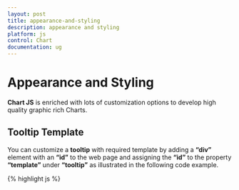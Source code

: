 ```yaml
---
layout: post
title: appearance-and-styling
description: appearance and styling
platform: js
control: Chart
documentation: ug
---
```


# Appearance and Styling

**Chart JS** is enriched with lots of customization options to develop high quality graphic rich Charts.

## Tooltip Template

You can customize a **tooltip** with required template by adding a **“div”** element with an **“id”** to the web page and assigning the **“id”** to the property **“template”** under **“tooltip”** as illustrated in the following code example.

{% highlight js %}

<div id="Tooltip" style="display: none;">
<div id="icon">
       <div id="grain"></div>
</div>
        <div id="value">
            <div>
            <div id="efpercentage">#point.x#</div>
                <div id="ef">#point.y#</div>
             </div>
        </div>

    </div>

<style class="cssStyles">
        .tooltipDiv {
            background-color:#C1272D !important;        
            color: white;
width:100px;
        }
        #Tooltip >div:first-child {
            float: left;
        }
        #Tooltip #value {
            float: right;
            height: 50px;
            width: 50px;
            background-color:#C1272D
        }
        #Tooltip #value >div {
            margin: 3px 5px 5px 5px;

        }
        #Tooltip #efpercentage {
            font-size: 12px;
            font-family: segoe ui;
            color:#E7C554;
font-weight: bold;
        }
         #Tooltip #ef {
             font-size: 20px;
             font-family: segoe ui;
font-weight: bold;

        }
        #grain {
            background-image: url("../images/chart/grain.png");
            height: 50px;
            width: 50px;
            background-repeat: no-repeat;
        }
    </style>

<script type="text/javascript" language="javascript">
**[JS]**

         $(function () {
             $("#container").ejChart(
                       {
                           series: [{
                               points: [{ x: 2002, y: 1.61 }, { x: 2003, y: 2.34 },
                               { x: 2004, y: 2.16 }, { x: 2005, y: 2.10 }, { x: 2006, 				y: 1.81 }, { x: 2007, y: 2.05 }, { x: 2008, y: 2.50 },
                               { x: 2009, y: 2.22 }, { x: 2010, y: 2.21 }, { x: 2011, 				y: 2.00 }, { x: 2012, y: 2.27 }],
                            name: 'India', 
tooltip :
{
					visible:true, 
template: 'Tooltip'
}
                           }

                           ]
                       });
         });


    </script>


{% endhighlight %}



{% include image.html url="\js\Chart\concepts-and-features\appearance-and-styling_images\appearance-and-styling_img1.png" Caption="Chart with Customized ToolTip"%}

## Label Template

You customize a **data label** with required template by adding a **“div”** element with an **“id”** to the web page and assigning the **“id”** to the property **“template”** under **“dataLabel”** as illustrated in the following code example.

{% highlight js %}

<div id="template">
        <div id="left">
            <img src="../images/chart/icon_investments.png"/>
        </div>
        <div id="right">
            <div id="point">#point.y#%</div>
        </div>
    </div>

    <style>
        #point {
            font-family: segoe ui;
            font-size: 16px;
            color: black;
        }
        #left, #right {
            float: left;   
        }
        img {
            height: 25px;
            width: 30px;
        }
        #left{
            background-color: #8CC640;   
        }
        #right{
            background-color: #C3C3C3; 
            height: 30px;
            border-style:solid;
            border-color:#8CC640;
            border-width: 1px;				
        }
        #template {
            display:none;
        }
    </style>

**[JS]**

    <script type="text/javascript" language="javascript">
        $(function () {
            $("#container").ejChart(
                {
                    series: [{
                        	points: [{ x: 2005, y: 28.1, { x: 2006, y: 29.2 }, { x: 				2007,y: 33.9 },{ x: 2008, y: 36 }, { x: 2009, y: 32.4 }, { 				x: 2010, y: 32 },{ x: 2011, y: 32.8,],name: 'India',  					marker: { 
					dataLabel: { 
						visible:true, 										template:'template'}}, 
						fill: '#8CC640' 
                    			},
                        //....

                    ]
                });
        });
        </script>


{% endhighlight %}



{% include image.html url="\js\Chart\concepts-and-features\appearance-and-styling_images\appearance-and-styling_img2.png" Caption="Chart with Customized Label"%}

## Label Formatting

### Numerical Axis

By default, the label texts are automatically determined based on the axis data points and the generated intervals. You can make the Chart readable and understandable by formatting axes labels. For example, add "$" prefix when values are given in dollars and add "°F" postfix when values are given in Fahrenheit degrees. To achieve this “**labelFormat**” property in axis is used.

{% highlight js %}

**[JS]**

$("#chartcontainer").ejChart(
               {   
                   // ...              
                    primaryYAxis:
                         {
                             labelFormat: "{value}%",
                         }
                   // ...             
               });


{% endhighlight %}



### Date time Axis

For **datetime** axis, all globalized date time formats are supported. By default, based on the interval type the **labelFormat** is calculated. When the **intervalType** is **“year”** then the **labelFormat** is **'MMM, yyyy'**.

Some of the **labelFormat** for **datetime** axis:

* 'MMM, yyyy'

* 'dd, MMM'

* 'dd/MM/yyyy'

* 'dd, hh:mm'

* 'hh:mm:ss'

* 'hh:mm:ss:tt'



{% highlight js %}

**[JS]**

$("#chartcontainer").ejChart(
               {   
                   // ...              
                    primaryXAxis:
                           {                
                               labelFormat: 'MMM-yyyy',
                               valueType: 'datetime'

                           },
                   // ...             
               });


{% endhighlight %}



{% include image.html url="\js\Chart\concepts-and-features\appearance-and-styling_images\appearance-and-styling_img3.png" Caption="Chart with Customized Axis Labels"%}

## Title and Subtitle

**EJ Chart** provides **Title and Subtitle** support that is used to give additional information about the chart data. It also has various options to customize the font alignment of the **Title and Subtitle**. 

{% highlight js %}

**[JS]**
    $("#chartcontainer").ejChart(
    {
        title: {
            text: "Chart Title",        
            subTitle: { text: "Subtitle" }
        }
    });


{% endhighlight %}



The following screenshot shows the **Title and Subtitle** in **Chart** control.

{% include image.html url="\js\Chart\concepts-and-features\appearance-and-styling_images\appearance-and-styling_img4.png" Caption="Title and subtitle"%}

## Chart Background and Foreground

You can customize the background for different portion of Chart.

### To Chart

Using the **background** property you can customize the background color of the Chart.

**Code**

{% highlight js %}

**[JS]**

$("#chartcontainer").ejChart(
               {                 
                    background: '#1E90FF',
                   // ...             
               });


{% endhighlight %}



{% include image.html url="\js\Chart\concepts-and-features\appearance-and-styling_images\appearance-and-styling_img5.png" Caption="Chart with customized background"%}

### To Chart Area

Using **background** property in **ChartArea** you can customize the background color of the **Chart** area.

**Code**

{% highlight js %}

**[JS]**

$("#chartcontainer").ejChart(
               {   
                   // ...              
                    chartArea: { background: '#cc3333' },
                   // ...             
               });


{% endhighlight %}



{% include image.html url="\js\Chart\concepts-and-features\appearance-and-styling_images\appearance-and-styling_img6.png" Caption="Chart with Customized Chart area"%}

### BackGround Image

JS Chart allows you to add background image for your Chart using backGroundImageUrl property.

{% highlight js %}

**[JS]**

$("#chartcontainer").ejChart(
               {   
                   // ...              
                      backGroundImageUrl: '../images/chart/wheat.png',
                   // ...             
               });


{% endhighlight %}



{% include image.html url="\js\Chart\concepts-and-features\appearance-and-styling_images\appearance-and-styling_img7.png" Caption="Chart with background image"%}

## Theme

Chart has built-in theme support. The theme configures the colors of following Chart element.

1. Fonts

2. Axis lines

3. Series color

4. Legend

5. Tooltip

6. Background



**Code**

{% highlight js %}

**[JS]**

$("#chartcontainer").ejChart(
               {   
                   // ...              
                      theme: 'gradientlight',
                   // ...             
               });


{% endhighlight %}

Following predefined themes are available in **JS Chart**.

1. flatlight     

2. flatdark     

3. gradientlight

4. gradientdark

5. azure

6. azuredark

7. lime 

8. limedark

9. saffron

10. saffrondark

11. gradient-azure

12. gradient-azuredark

13. gradient-lime

14. gradient-limedark

15. gradient-saffron

16. gradient-saffrondark



{% include image.html url="\js\Chart\concepts-and-features\appearance-and-styling_images\appearance-and-styling_img8.png" Caption="Chart with Theme"%}

## Custom Color palette 

Apart from the themes, to define custom set of color you can use “**palette**” property. **Palette** customizes the color of series in the **Chart**. 

{% highlight js %}

**[JS]**

$("#chartcontainer").ejChart(
               {   
                   // ...              
                    palette: ["#69D2E7", "#E27F2D", "#6A4B82"],
                   // ...             
               });


{% endhighlight %}



{% include image.html url="\js\Chart\concepts-and-features\appearance-and-styling_images\appearance-and-styling_img9.png" Caption="Chart with Palette property"%}

